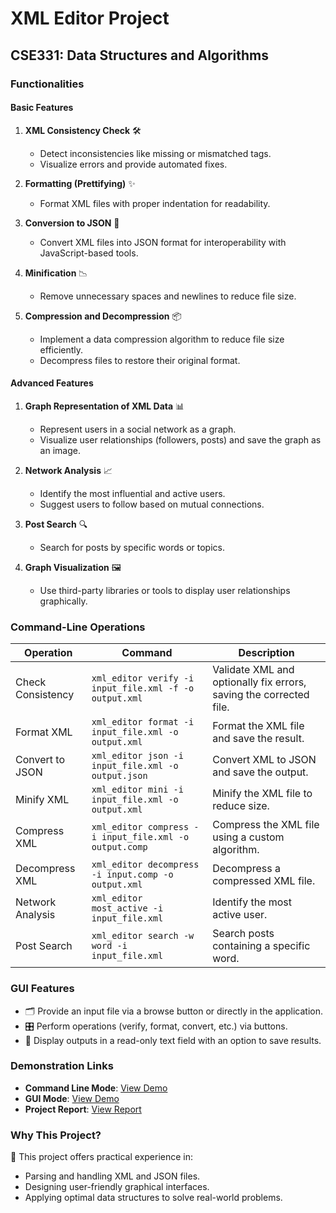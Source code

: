 # XML Editor Project

## CSE331: Data Structures and Algorithms

### Functionalities
#### Basic Features
1. **XML Consistency Check** 🛠️
   - Detect inconsistencies like missing or mismatched tags.
   - Visualize errors and provide automated fixes.

2. **Formatting (Prettifying)** ✨
   - Format XML files with proper indentation for readability.

3. **Conversion to JSON** 🔄
   - Convert XML files into JSON format for interoperability with JavaScript-based tools.

4. **Minification** 📉
   - Remove unnecessary spaces and newlines to reduce file size.

5. **Compression and Decompression** 📦
   - Implement a data compression algorithm to reduce file size efficiently.
   - Decompress files to restore their original format.

#### Advanced Features
1. **Graph Representation of XML Data** 📊
   - Represent users in a social network as a graph.
   - Visualize user relationships (followers, posts) and save the graph as an image.

2. **Network Analysis** 📈
   - Identify the most influential and active users.
   - Suggest users to follow based on mutual connections.

3. **Post Search** 🔍
   - Search for posts by specific words or topics.

4. **Graph Visualization** 🖼️
   - Use third-party libraries or tools to display user relationships graphically.

### Command-Line Operations
| **Operation**         | **Command**                                             | **Description**                                                                 |
|-----------------------|-------------------------------------------------------|-------------------------------------------------------------------------------|
| Check Consistency     | `xml_editor verify -i input_file.xml -f -o output.xml` | Validate XML and optionally fix errors, saving the corrected file.            |
| Format XML            | `xml_editor format -i input_file.xml -o output.xml`    | Format the XML file and save the result.                                      |
| Convert to JSON       | `xml_editor json -i input_file.xml -o output.json`     | Convert XML to JSON and save the output.                                      |
| Minify XML            | `xml_editor mini -i input_file.xml -o output.xml`      | Minify the XML file to reduce size.                                           |
| Compress XML          | `xml_editor compress -i input_file.xml -o output.comp` | Compress the XML file using a custom algorithm.                               |
| Decompress XML        | `xml_editor decompress -i input.comp -o output.xml`    | Decompress a compressed XML file.                                             |
| Network Analysis      | `xml_editor most_active -i input_file.xml`             | Identify the most active user.                                                |
| Post Search           | `xml_editor search -w word -i input_file.xml`          | Search posts containing a specific word.                                      |

### GUI Features
- 🗂️ Provide an input file via a browse button or directly in the application.
- 🎛️ Perform operations (verify, format, convert, etc.) via buttons.
- 📄 Display outputs in a read-only text field with an option to save results.

### Demonstration Links
- **Command Line Mode**: [View Demo](https://drive.google.com/file/d/1n72GIMFJqBsHLI7SXZCBCxUnTMLjd1BX/view?usp=drive_link)
- **GUI Mode**: [View Demo](https://drive.google.com/file/d/1KoW-f0Oz_Hs77si9CYtLAzwSz262S4Xt/view?usp=drive_link)
- **Project Report**: [View Report](https://drive.google.com/file/d/1vMgflwulpS0mCYdI4IGalR9BFQ20vMRb/view?usp=drive_link)


### Why This Project?
🚀 This project offers practical experience in:
- Parsing and handling XML and JSON files.
- Designing user-friendly graphical interfaces.
- Applying optimal data structures to solve real-world problems.


